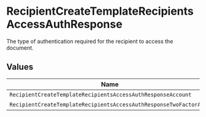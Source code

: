 # RecipientCreateTemplateRecipientsAccessAuthResponse

The type of authentication required for the recipient to access the document.


## Values

| Name                                                               | Value                                                              |
| ------------------------------------------------------------------ | ------------------------------------------------------------------ |
| `RecipientCreateTemplateRecipientsAccessAuthResponseAccount`       | ACCOUNT                                                            |
| `RecipientCreateTemplateRecipientsAccessAuthResponseTwoFactorAuth` | TWO_FACTOR_AUTH                                                    |